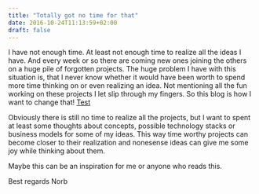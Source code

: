 ```yaml
---
title: "Totally got no time for that"
date: 2016-10-24T11:13:59+02:00
draft: false
---
```


I have not enough time. At least not enough time to realize all the ideas 
I have. And every week or so there are coming new ones joining the others on a huge pile 
of forgotten projects. The huge problem I have with this situation is, that I never know whether
it would have been worth to spend more time thinking on or even realizing an idea.
Not mentioning all the fun working on these projects I let slip through my fingers.
So this blog is how I want to change that!
[Test](www.google.de)

Obviously there is still no time to realize all the projects, but I want to spent at least
some thoughts about concepts, possible technology stacks or business models for some of my ideas.
This way time worthy projects can become closer to their realization and nonesense ideas can give me
some joy while thinking about them.

Maybe this can be an inspiration for me or anyone who reads this. 


Best regards
Norb